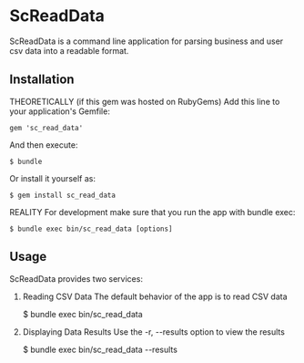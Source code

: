 # ScReadData

ScReadData is a command line application for parsing business and user csv data into a readable format.

## Installation

THEORETICALLY (if this gem was hosted on RubyGems)
Add this line to your application's Gemfile:

    gem 'sc_read_data'

And then execute:

    $ bundle

Or install it yourself as:

    $ gem install sc_read_data

REALITY
For development make sure that you run the app with bundle exec:

	$ bundle exec bin/sc_read_data [options]

## Usage

ScReadData provides two services:

1. Reading CSV Data
The default behavior of the app is to read CSV data

	$ bundle exec bin/sc_read_data

2. Displaying Data Results
Use the -r, --results option to view the results

	$ bundle exec bin/sc_read_data --results